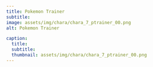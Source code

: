 ```yaml
---
title: Pokemon Trainer
subtitle: 
image: assets/img/chara/chara_7_ptrainer_00.png
alt: Pokemon Trainer

caption:
  title:
  subtitle: 
  thumbnail: assets/img/chara/chara_7_ptrainer_00.png
---
```

